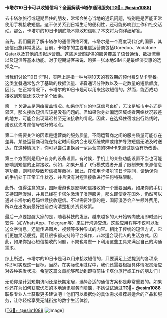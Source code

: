 **卡塔尔10日卡可以收短信吗？全面解读卡塔尔通讯服务[[TG💪+ @esim1088](https://t.me/s/esim1088)]**

去卡塔尔旅行或短期居住的朋友，常常会关心当地的通讯问题，特别是是否能正常使用手机接收短信。这不仅关系到日常生活的便利性，还可能影响到工作和社交活动。那么，卡塔尔的10日卡到底能不能收短信呢？本文将为你详细解答。

首先，我们需要了解卡塔尔的通信网络环境。卡塔尔是一个高度现代化的国家，其通信设施非常发达。目前，卡塔尔的主要电信运营商包括Ooredoo、Vodafone Qatar以及其他的虚拟运营商。这些运营商提供的服务覆盖了语音通话、数据流量以及短信等基本功能。对于短期游客来说，购买一张本地SIM卡是最经济实惠的选择之一。

当我们讨论“10日卡”时，实际上是指一种为期10天的有效期的预付费SIM卡套餐。这类套餐通常包含了基础的数据流量、语音通话分钟数以及一定数量的短信额度。因此，在正常情况下，卡塔尔的10日卡是可以用来接收短信的。然而，能否成功接收到短信还取决于多个因素。

第一个关键点是网络覆盖情况。如果你所在的地区信号良好，无论是城市中心还是郊区，那么接收短信应该是没有问题的。但如果你身处偏远区域或者网络状况较差的地方，可能会出现延迟甚至无法接收的情况。因此，在选择住宿或出行路线时，建议优先考虑信号较好的地点。

第二个需要关注的因素是运营商的服务质量。不同运营商之间的服务质量可能存在差异，某些运营商可能在特定时间段内会出现系统故障或维护导致短信无法及时送达。在这种情况下，你可以尝试更换另一家运营商的SIM卡来测试是否有所改善。

第三个方面则是用户自身的设备设置。有时候，手机上的某些功能设置不当也可能影响到短信的正常接收。例如，如果开启了飞行模式或者开启了限制未知来源信息等功能，则可能导致短信被屏蔽掉。因此，在使用卡塔尔10日卡期间，请确保你的手机处于正常工作状态，并且没有对短信接收进行任何特殊限制。

此外，值得注意的是，国际漫游也是影响短信接收的一个重要因素。如果你的手机支持国际漫游，并且已经在卡塔尔激活了漫游服务，那么即使身在国外，仍然可以通过卡塔尔的号码继续接收短信。不过需要注意的是，国际漫游会产生额外费用，所以在出发前最好提前咨询清楚相关资费政策。

最后一点要提醒大家的是，随着科技的发展，越来越多的人开始转向使用即时通讯软件（如WhatsApp、Telegram等）来进行沟通交流。这些应用程序不仅可以发送文字消息，还能传递图片、视频等多种形式的内容。相比于传统的短信方式，它们更加灵活便捷，而且很多都支持跨平台操作，非常适合现代人的生活方式。因此，如果你担心短信接收的问题，不妨也考虑一下利用这些工具来满足自己的沟通需求。

综上所述，卡塔尔的10日卡是可以用来接收短信的，只要满足上述提到的各项条件即可实现这一目标。当然，在实际使用过程中，我们还需要根据具体情况灵活应对各种突发状况。希望这篇文章能够帮助到即将前往卡塔尔旅行或工作的朋友们！

无论你是计划短期访问还是长期定居，选择合适的通信方案都是非常重要的。如果你还在为如何获取优质的本地通讯服务而烦恼，不妨试试通过**TG💪+ @esim1088**联系专业人士获取更多建议吧！他们可以根据你的具体需求推荐最适合的产品和服务，让你轻松享受无缝衔接的数字生活体验。

[[TG💪+ @esim1088](https://t.me/s/esim1088) ![Image](https://i.postimg.cc/4NQfJmqS/Snipaste-2025-05-13-00-14-12.png)]